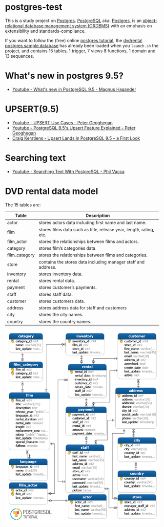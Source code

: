 # postgres-test
This is a study project on [Postgres](http://www.postgresql.org/). [PostgreSQL](https://en.wikipedia.org/wiki/PostgreSQL) aka. [Postgres](https://github.com/postgres/postgres), is an [object-relational database management system (ORDBMS)](https://en.wikipedia.org/wiki/Object-relational_database) with an emphasis on extensibility and standards-compliance. 

If you want to follow the (free) online [postgres tutorial](http://www.postgresqltutorial.com/), 
the [dvdrental postgres sample database](http://www.postgresqltutorial.com/postgresql-sample-database/) has already
been loaded when you `launch.sh` the project, and contains 15 tables, 1 trigger, 7 views 8 functions, 1 domain and 13 sequences.

# What's new in postgres 9.5?
- [Youtube - What's new in PostgreSQL 9.5 - Magnus Hagander](https://www.youtube.com/watch?v=ubR3AN6kaGA)

# UPSERT(9.5)
- [Youtube - UPSERT Use Cases - Peter Geoghegan](https://www.youtube.com/watch?v=wgLf_ucdFbY)
- [Youtube - PostgreSQL 9.5's Upsert Feature Explained - Peter Geoghegan](https://www.youtube.com/watch?v=pbg97bkxbbY)
- [Craig Kerstiens - Upsert Lands in PostgreSQL 9.5 – a First Look](http://www.craigkerstiens.com/2015/05/08/upsert-lands-in-postgres-9.5/)

# Searching text
- [Youtube - Searching Text With PostgreSQL - Phil Vacca](https://www.youtube.com/watch?v=nw2W-E_8R5U)

# DVD rental data model
The 15 tables are:

Table | Description 
------|-----------
actor | stores actors data including first name and last name.
film | stores films data such as title, release year, length, rating, etc.
film_actor | stores the relationships between films and actors.
category | stores film’s categories data.
film_category | stores the relationships between films and categories.
store | contains the stores data including manager staff and address.
inventory | stores inventory data.
rental | stores rental data.
payment | stores customer’s payments.
staff | stores staff data.
customer | stores customers data.
address | stores address data for staff and customers
city | stores the city names.
country | stores the country names.

![dvdrental-er](https://github.com/dnvriend/postgres-test/blob/master/er-diagram/dvdrental-er-diagram.png)
